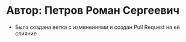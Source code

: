 # Автор: Петров Роман Сергеевич

- Была создана ветка с изменениями и создан Pull Request на её слияние
